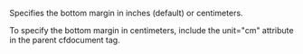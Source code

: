 Specifies the bottom margin in inches (default) or centimeters. 

To specify the bottom margin in centimeters, include the unit="cm" attribute in the parent cfdocument tag.